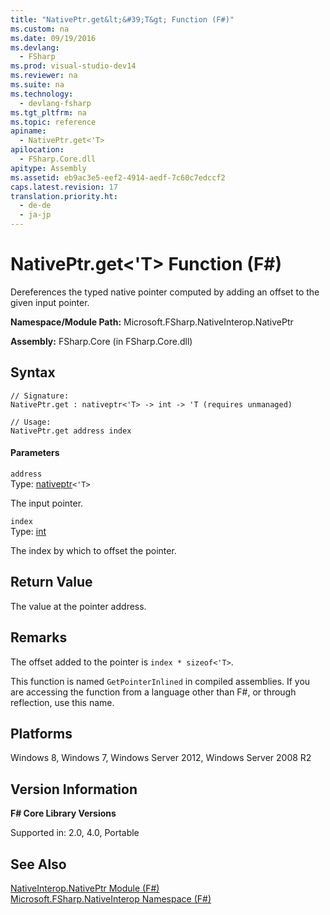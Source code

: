 ```yaml
---
title: "NativePtr.get&lt;&#39;T&gt; Function (F#)"
ms.custom: na
ms.date: 09/19/2016
ms.devlang: 
  - FSharp
ms.prod: visual-studio-dev14
ms.reviewer: na
ms.suite: na
ms.technology: 
  - devlang-fsharp
ms.tgt_pltfrm: na
ms.topic: reference
apiname: 
  - NativePtr.get<'T>
apilocation: 
  - FSharp.Core.dll
apitype: Assembly
ms.assetid: eb9ac3e5-eef2-4914-aedf-7c60c7edccf2
caps.latest.revision: 17
translation.priority.ht: 
  - de-de
  - ja-jp
---
```

# NativePtr.get&lt;&#39;T&gt; Function (F#)
Dereferences the typed native pointer computed by adding an offset to the given input pointer.  
  
 **Namespace/Module Path:** Microsoft.FSharp.NativeInterop.NativePtr  
  
 **Assembly:** FSharp.Core (in FSharp.Core.dll)  
  
## Syntax  
  
```  
// Signature:  
NativePtr.get : nativeptr<'T> -> int -> 'T (requires unmanaged)  
  
// Usage:  
NativePtr.get address index  
```  
  
#### Parameters  
 `address`  
 Type: [nativeptr](../vs140/Core.nativeptr--T--Type--F#-.md)`<'T>`  
  
 The input pointer.  
  
 `index`  
 Type: [int](../vs140/Core.int-Type-Abbreviation--F#-.md)  
  
 The index by which to offset the pointer.  
  
## Return Value  
 The value at the pointer address.  
  
## Remarks  
 The offset added to the pointer is `index * sizeof<'T>`.  
  
 This function is named `GetPointerInlined` in compiled assemblies. If you are accessing the function from a language other than F#, or through reflection, use this name.  
  
## Platforms  
 Windows 8, Windows 7, Windows Server 2012, Windows Server 2008 R2  
  
## Version Information  
 **F# Core Library Versions**  
  
 Supported in: 2.0, 4.0, Portable  
  
## See Also  
 [NativeInterop.NativePtr Module (F#)](../vs140/NativeInterop.NativePtr-Module--F#-.md)   
 [Microsoft.FSharp.NativeInterop Namespace (F#)](../vs140/Microsoft.FSharp.NativeInterop-Namespace--F#-.md)